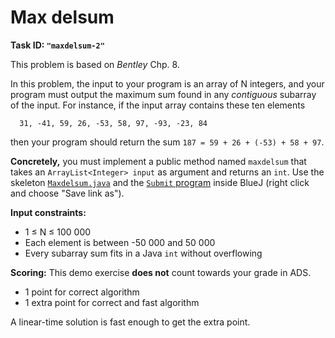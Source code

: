 Max delsum
==========

**Task ID: `"maxdelsum-2"`**

This problem is based on *Bentley* Chp. 8.

In this problem, the input to your program is an array of N integers,
and your program must output the maximum sum found
in any *contiguous* subarray of the input.
For instance, if the input array contains these ten elements
```
  31, -41, 59, 26, -53, 58, 97, -93, -23, 84
```
then your program should return the sum `187 = 59 + 26 + (-53) + 58 + 97`.

**Concretely,** you must implement a public method named
`maxdelsum` that takes an `ArrayList<Integer> input` as argument
and returns an `int`.
Use the skeleton
<a href="https://github.com/Mortal/csaudk-submitj/raw/master/tasks/maxdelsum/Maxdelsum.java">
`Maxdelsum.java`</a>
and the
<a href="https://github.com/Mortal/csaudk-submitj/raw/master/Submit.java">
`Submit` program</a>
inside BlueJ (right click and choose "Save link as").

**Input constraints:**

  * 1 ≤ N ≤ 100 000
  * Each element is between -50 000 and 50 000
  * Every subarray sum fits in a Java `int` without overflowing

**Scoring:**
This demo exercise **does not** count towards your grade in ADS.

  * 1 point for correct algorithm
  * 1 extra point for correct and fast algorithm

A linear-time solution is fast enough to get the extra point.

